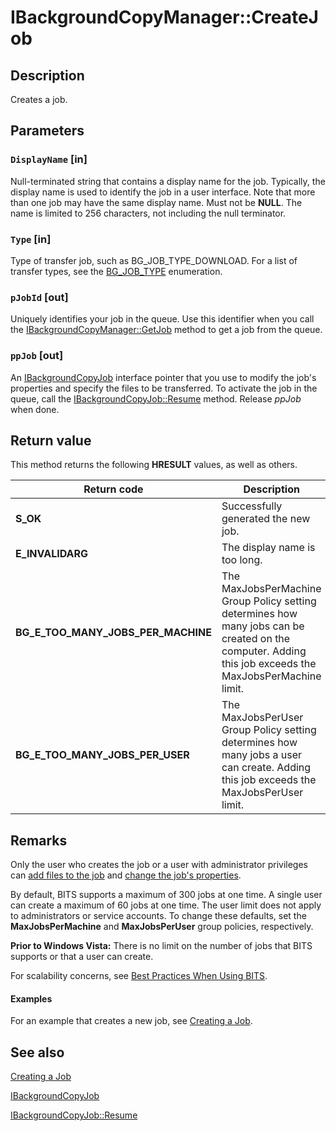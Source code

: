 # IBackgroundCopyManager::CreateJob

## Description

Creates a job.

## Parameters

### `DisplayName` [in]

Null-terminated string that contains a display name for the job. Typically, the display name is used to identify the job in a user interface. Note that more than one job may have the same display name. Must not be **NULL**. The name is limited to 256 characters, not including the null terminator.

### `Type` [in]

Type of transfer job, such as BG_JOB_TYPE_DOWNLOAD. For a list of transfer types, see the
[BG_JOB_TYPE](https://learn.microsoft.com/windows/desktop/api/bits/ne-bits-bg_job_type) enumeration.

### `pJobId` [out]

Uniquely identifies your job in the queue. Use this identifier when you call the
[IBackgroundCopyManager::GetJob](https://learn.microsoft.com/windows/desktop/api/bits/nf-bits-ibackgroundcopymanager-getjob) method to get a job from the queue.

### `ppJob` [out]

An
[IBackgroundCopyJob](https://learn.microsoft.com/windows/desktop/api/bits/nn-bits-ibackgroundcopyjob) interface pointer that you use to modify the job's properties and specify the files to be transferred. To activate the job in the queue, call the
[IBackgroundCopyJob::Resume](https://learn.microsoft.com/windows/desktop/api/bits/nf-bits-ibackgroundcopyjob-resume) method. Release *ppJob* when done.

## Return value

This method returns the following **HRESULT** values, as well as others.

| Return code | Description |
| --- | --- |
| ****S_OK**** | Successfully generated the new job. |
| **E_INVALIDARG** | The display name is too long. |
| **BG_E_TOO_MANY_JOBS_PER_MACHINE** | The MaxJobsPerMachine Group Policy setting determines how many jobs can be created on the computer. Adding this job exceeds the MaxJobsPerMachine limit. |
| **BG_E_TOO_MANY_JOBS_PER_USER** | The MaxJobsPerUser Group Policy setting determines how many jobs a user can create. Adding this job exceeds the MaxJobsPerUser limit. |

## Remarks

Only the user who creates the job or a user with administrator privileges can [add files to the job](https://learn.microsoft.com/windows/desktop/Bits/adding-files-to-a-job) and [change the job's properties](https://learn.microsoft.com/windows/desktop/Bits/setting-and-retrieving-the-properties-of-a-job).

By default, BITS supports a maximum of 300 jobs at one time. A single user can create a maximum of 60 jobs at one time. The user limit does not apply to administrators or service accounts. To change these defaults, set the **MaxJobsPerMachine** and **MaxJobsPerUser** group policies, respectively.

**Prior to Windows Vista:** There is no limit on the number of jobs that BITS supports or that a user can create.

For scalability concerns, see [Best Practices When Using BITS](https://learn.microsoft.com/windows/desktop/Bits/best-practices-when-using-bits).

#### Examples

For an example that creates a new job, see
[Creating a Job](https://learn.microsoft.com/windows/desktop/Bits/creating-a-job).

## See also

[Creating a Job](https://learn.microsoft.com/windows/desktop/Bits/creating-a-job)

[IBackgroundCopyJob](https://learn.microsoft.com/windows/desktop/api/bits/nn-bits-ibackgroundcopyjob)

[IBackgroundCopyJob::Resume](https://learn.microsoft.com/windows/desktop/api/bits/nf-bits-ibackgroundcopyjob-resume)